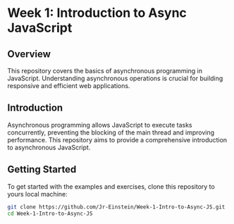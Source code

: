 # Week 1: Introduction to Async JavaScript

## Overview

This repository covers the basics of asynchronous programming in JavaScript. Understanding asynchronous operations is crucial for building responsive and efficient web applications.

## Introduction

Asynchronous programming allows JavaScript to execute tasks concurrently, preventing the blocking of the main thread and improving performance. This repository aims to provide a comprehensive introduction to asynchronous JavaScript.

## Getting Started

To get started with the examples and exercises, clone this repository to yours local machine:

```bash
git clone https://github.com/Jr-Einstein/Week-1-Intro-to-Async-JS.git
cd Week-1-Intro-to-Async-JS
